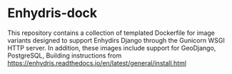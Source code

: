# Enhydris-dock
This repository contains a collection of templated Dockerfile for image variants designed to support Enhydirs Django through the Gunicorn WSGI HTTP server. In addition, these images include support for GeoDjango, PostgreSQL,
Building instructions from https://enhydris.readthedocs.io/en/latest/general/install.html